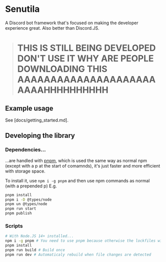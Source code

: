 # Senutila

A Discord bot framework that's focused on making the developer experience great. Also better than Discord.JS.


> # THIS IS STILL BEING DEVELOPED DON'T USE IT WHY ARE PEOPLE DOWNLOADING THIS AAAAAAAAAAAAAAAAAAAAAAAAAHHHHHHHHHH


## Example usage

See [docs/getting_started.md].

<!-- ```ts
// index.ts
import { Bot } from "senutila";
const bot = new Bot({
	database: {
		guild: {
			table: "guilds",
			idColumn: "id",
			languageColumn: "lang",
			prefixColumn: "prefix", // Only set if you want to support custom per-guild prefixes. If a guild sets a custom prefix, the one set above will be disabled in that guild.
		},
		users: { table: "users", idColumn: "id", languageColumn: "language" },
		getValue: async (table, id, column) => {
			const res = await myDatabaseDriver.executeSQL(
				"sql stuff goes here"
			);
			if (!res.error) {
				return res.data;
			} else {
				return false;
			}
		},
		setValue: async (table, id, column, value) => {
			const res = await myDatabaseDriver.executeSQL(
				"sql stuff goes here"
			);
			if (!res.error) {
				return true;
			} else {
				return false;
			}
		},
	},
	languages: {
		default: "en-GB", // If a key isn't found in the currently selected language, the bot will fall back to this one. It's also the one enabled by defualt.
		directory: "./languages",
	},
	commands: {
		directory: "./commands",
		textPrefix: "!", // @BotName <command> will also work
	},
	events: {
		directory: "./listeners", // Discord events should be all caps, custom bot events will be camelCase.
	},
});

bot.start("token"); // Will use sharding automatically if necessary for the number of guilds that the bot is in

// languages/en-GB.ts
import { Language } from "senutila";
export default new Language("en-GB", (bot) => ({
	MY_LANGUAGE_KEYS: "Go in here",
	COMPUTED_STRING: (whatever: string, props: number) =>
		`${whatever} ${props} you want`,
	A_RANDOM_ITEM: [
		"will",
		"be",
		"chosen",
		"from",
		"this",
		"array",
		"each",
		"time",
		"this",
		"key",
		"is",
		"used",
	],
	PING_COMMAND_RESPONSE_TEXT: "Pong!",
	PING_COMMAND_RESPONSE_WHEN_IP_ARGUMENT_IS_SET: (time: number) =>
		`Pong! Took ${time}ms.`,
	PING_COMMAND_DESCRIPTION:
		"It says pong back to you, or pings an ip adress!",
	PING_COMMAND_ARGUMENT_IP_DESCRIPTION: "The IP address to ping",
}));

// commands/ping.ts
import { Command } from "senutila";
export default new Command(
	"ping",
	{
		description: "PING_COMMAND_DESCRIPTION", // Language key. Default language is used for slash commands
		aliases: ["pinnggg"], // Array of aliases, or a function that returns an array of aliases. Only used when invoked as a non-slash command
		slash: {
			global: true, // defaults to true. Set to false if you want to limit it to specific guilds, or disable it as a slash command entirely.
			guilds: ["713212880316792882"], // Array of guild IDs, or a function that returns an array of guild IDs. This is optional, and pointless if you have it enabled globaly.
		},
		arguments: [
			{
				name: "ip",
				description: "PING_COMMAND_ARGUMENT_IP_DESCRIPTION", // Language key. Default language is used for slash commands
				required: false, // true by default
				type: "string", // string or integer or boolean or user or channel or role or mentionable
			},
		],
	},
	async (event, args, bot) => {
		if (args.ip) {
			const res = someNetworkingLibrary.pingIpAddress(args.ip);
			return event.reply(
				[
					"PING_COMMAND_RESPONSE_WHEN_IP_ARGUMENT_IS_SET",
					res.timeThatPingTookInMilliseconds,
				],
				{
					ephemeral: !!event.interaction, // Ephemeral responses are only available when responding to a interaction
				}
			); // Inline reply. Note that all items in the array after the first item are passed to the function of the language key as paremeters (if it is a function, otherwise they're ingnored)
		} else {
			return event.reply("PING_COMMAND_RESPONSE_TEXT", {
				ephemeral: !!event.interaction,
			});
		}
	}
);

// listeners/ready.ts (bot event)
import { Event } from "senutila";
export default new Event("ready", async (event, bot) => {
	bot.logger.success("Successfully connected to Discord.");
});
// listeners/MESSAGE_CREATE.ts
import { Event } from "senutila";
export default new Event("MESSAGE_CREATE", async (event, bot) => {
	bot.logger.info(
		`Message received from ${event.data.author.username}#${event.data.author.discriminator}: ${event.data.content}`
	);
});
``` -->

## Developing the library

### Dependencies...

...are handled with [pnpm](https://pnpm.io/), which is used the same way as normal npm (except with a p at the start of comamnds), it's just faster and more efficient with storage space.

To install it, use `npm i -g pnpm` and then use npm commands as normal (with a prepended p)
E.g.

```bash
pnpm install
pnpm i -D @types/node
pnpm un @types/node
pnpm run start
pnpm publish
```

### Scripts

```bash
# With Node.JS 14+ installed...
npm i -g pnpm # You need to use pnpm because otherwise the lockfiles will mess up
pnpm install
pnpm run build # Build once
pnpm run dev # Automaticaly rebuild when file changes are detected
```
